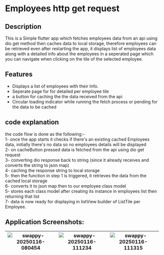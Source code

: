 # Employees http get request

## Description
This is a Simple flutter app which fetches employees data from an api using dio get method then caches data to local storage,
therefore employees can be retrieved even after restarting the app, it displays list of employees data along with a detailed info about the employees in a seperated page which you can navigate when clicking on the tile of the selected employee.

## Features

- Displays a list of employees with their Info.
- Seperate page for for detailed per employee tile
- a button for caching the the data received from the api
- Circular loading indicator while running the fetch process or pending for the data to be cached 

## code explanation
 the code flow is done as the following:-  
  1- once the app starts it checks if there's an existing cached Employees data, initially there's no data so no employees details will be displayed  
  2- on cacheButton pressed data is fetched from the api using dio get request  
  3- converting dio response back to string (since it already receives and converts the string to json map)    
  4- caching the response string to local storage  
  5- then the function in step 1 is triggered, it retrieves the data from the cached local storage  
  6- converts it to json map then to our employee class model  
  5- stores each class model after creating its instance in employees list then returning that list  
  7- data is now ready for displaying in listView builder of ListTile per Employee.  


## Application Screenshots: 
|![swappy-20250116-080454](https://github.com/user-attachments/assets/1032e6a3-aef1-4dd4-8c43-072d6157c2c2)|![swappy-20250116-111234](https://github.com/user-attachments/assets/659dddc1-401f-4601-bb62-553a7e961458)|![swappy-20250116-111315](https://github.com/user-attachments/assets/613af31f-073d-4cb1-a2a4-3c618c3c0a3f)|
|-|-|-|
